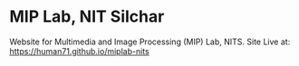 # MIP Lab, NIT Silchar
Website for Multimedia and Image Processing (MIP) Lab, NITS.
Site Live at: https://human71.github.io/miplab-nits
